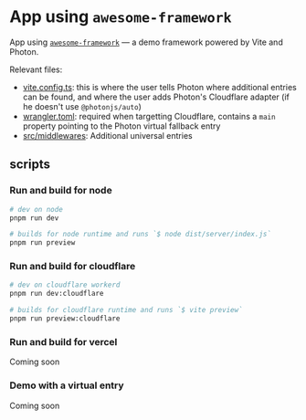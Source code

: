 # App using `awesome-framework`

App using [`awesome-framework`](../awesome-framework) — a demo framework powered by Vite and Photon.

Relevant files:
- [vite.config.ts](./vite.config.ts): this is where the user tells Photon where additional entries can be found, and where the user adds Photon's Cloudflare adapter (if he doesn't use `@photonjs/auto`)
- [wrangler.toml](./wrangler.toml): required when targetting Cloudflare, contains a `main` property pointing to the Photon virtual fallback entry
- [src/middlewares](./src/middlewares): Additional universal entries


## scripts

### Run and build for node

```sh
# dev on node
pnpm run dev

# builds for node runtime and runs `$ node dist/server/index.js`
pnpm run preview
```

### Run and build for cloudflare

```sh
# dev on cloudflare workerd
pnpm run dev:cloudflare

# builds for cloudflare runtime and runs `$ vite preview`
pnpm run preview:cloudflare
```

### Run and build for vercel

Coming soon

### Demo with a virtual entry

Coming soon
